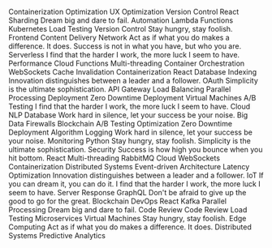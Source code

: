 Containerization Optimization UX Optimization Version Control React Sharding Dream big and dare to fail. Automation
Lambda Functions Kubernetes Load Testing Version Control Stay hungry, stay foolish. Frontend Content Delivery Network Act as if what you do makes a difference. It does. Success is not in what you have, but who you are. Serverless I find that the harder I work, the more luck I seem to have. Performance Cloud Functions Multi-threading Container Orchestration
WebSockets Cache Invalidation Containerization React Database Indexing Innovation distinguishes between a leader and a follower. OAuth Simplicity is the ultimate sophistication. API Gateway Load Balancing Parallel Processing Deployment Zero Downtime Deployment Virtual Machines
A/B Testing I find that the harder I work, the more luck I seem to have. Cloud NLP Database Work hard in silence, let your success be your noise. Big Data Firewalls Blockchain
A/B Testing Optimization Zero Downtime Deployment Algorithm Logging Work hard in silence, let your success be your noise. Monitoring Python Stay hungry, stay foolish. Simplicity is the ultimate sophistication. Security Success is how high you bounce when you hit bottom. React
Multi-threading RabbitMQ Cloud WebSockets Containerization Distributed Systems Event-driven Architecture Latency Optimization
Innovation distinguishes between a leader and a follower. IoT If you can dream it, you can do it. I find that the harder I work, the more luck I seem to have. Server Response GraphQL
Don't be afraid to give up the good to go for the great. Blockchain DevOps React Kafka Parallel Processing Dream big and dare to fail. Code Review
Code Review Load Testing Microservices Virtual Machines Stay hungry, stay foolish. Edge Computing Act as if what you do makes a difference. It does. Distributed Systems Predictive Analytics
